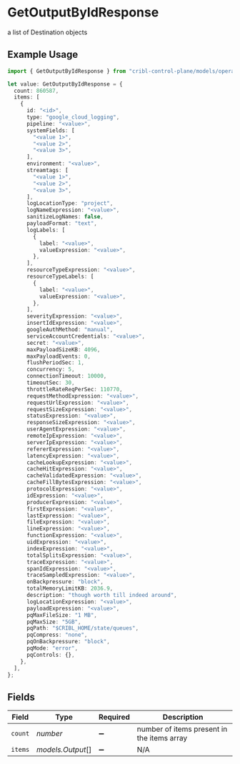 # GetOutputByIdResponse

a list of Destination objects

## Example Usage

```typescript
import { GetOutputByIdResponse } from "cribl-control-plane/models/operations";

let value: GetOutputByIdResponse = {
  count: 860587,
  items: [
    {
      id: "<id>",
      type: "google_cloud_logging",
      pipeline: "<value>",
      systemFields: [
        "<value 1>",
        "<value 2>",
        "<value 3>",
      ],
      environment: "<value>",
      streamtags: [
        "<value 1>",
        "<value 2>",
        "<value 3>",
      ],
      logLocationType: "project",
      logNameExpression: "<value>",
      sanitizeLogNames: false,
      payloadFormat: "text",
      logLabels: [
        {
          label: "<value>",
          valueExpression: "<value>",
        },
      ],
      resourceTypeExpression: "<value>",
      resourceTypeLabels: [
        {
          label: "<value>",
          valueExpression: "<value>",
        },
      ],
      severityExpression: "<value>",
      insertIdExpression: "<value>",
      googleAuthMethod: "manual",
      serviceAccountCredentials: "<value>",
      secret: "<value>",
      maxPayloadSizeKB: 4096,
      maxPayloadEvents: 0,
      flushPeriodSec: 1,
      concurrency: 5,
      connectionTimeout: 10000,
      timeoutSec: 30,
      throttleRateReqPerSec: 110770,
      requestMethodExpression: "<value>",
      requestUrlExpression: "<value>",
      requestSizeExpression: "<value>",
      statusExpression: "<value>",
      responseSizeExpression: "<value>",
      userAgentExpression: "<value>",
      remoteIpExpression: "<value>",
      serverIpExpression: "<value>",
      refererExpression: "<value>",
      latencyExpression: "<value>",
      cacheLookupExpression: "<value>",
      cacheHitExpression: "<value>",
      cacheValidatedExpression: "<value>",
      cacheFillBytesExpression: "<value>",
      protocolExpression: "<value>",
      idExpression: "<value>",
      producerExpression: "<value>",
      firstExpression: "<value>",
      lastExpression: "<value>",
      fileExpression: "<value>",
      lineExpression: "<value>",
      functionExpression: "<value>",
      uidExpression: "<value>",
      indexExpression: "<value>",
      totalSplitsExpression: "<value>",
      traceExpression: "<value>",
      spanIdExpression: "<value>",
      traceSampledExpression: "<value>",
      onBackpressure: "block",
      totalMemoryLimitKB: 2036.9,
      description: "though worth till indeed around",
      logLocationExpression: "<value>",
      payloadExpression: "<value>",
      pqMaxFileSize: "1 MB",
      pqMaxSize: "5GB",
      pqPath: "$CRIBL_HOME/state/queues",
      pqCompress: "none",
      pqOnBackpressure: "block",
      pqMode: "error",
      pqControls: {},
    },
  ],
};
```

## Fields

| Field                                      | Type                                       | Required                                   | Description                                |
| ------------------------------------------ | ------------------------------------------ | ------------------------------------------ | ------------------------------------------ |
| `count`                                    | *number*                                   | :heavy_minus_sign:                         | number of items present in the items array |
| `items`                                    | *models.Output*[]                          | :heavy_minus_sign:                         | N/A                                        |